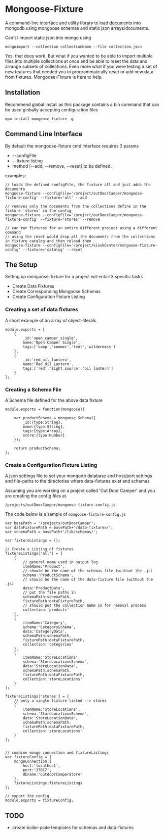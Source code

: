 # Mongoose-Fixture

A command-line interface and utility library to load documents into mongodb using mongoose schemas and static json arrays/documents.

Can't I import static json into mongo using 

    mongoimport --collection collectionName --file collection.json

Yes, that does work.  But what if you wanted to be able to import multiple files into multiple collections at once and be able to reset the data and arrange subsets of collections.  Even more what if you were testing a set of new features that needed you to programmatically reset or add new data from fixtures.  Mongoose-Fixture is here to help.

## Installation

Recommend global install as this package contains a bin command that can be used globally accepting configuration files

    npm install mongoose-fixture -g

## Command Line Interface

By default the mongoose-fixture cmd interface requires 3 params

* --configFile
* --fixture listing
* method [--add, --remove, --reset] to be defined.

examples:

    // loads the defined configFile, the fixture all and just adds the documents
    mongoose-fixture --configFile='/project/outDoorCamper/mongoose-fixture-config' --fixture='all' --add

    // removes only the documents from the collections define in the fixture 'stores' in the config
    mongoose-fixture --configFile='/project/outDoorCamper/mongoose-fixture-config' --fixture='stores' --remove 

    // can run fixtures for an entire different project using a different command
    // using the reset would drop all the documents from the collections in fixture catalog and then reload them
    mongoose-fixture --configFile='/project/kioskCenter/mongoose-fixture-config' --fixture='catalog' --reset


## The Setup

Setting up mongoose-fixture for a project will entail 3 specific tasks

* Create Data Fixtures
* Create Corresponding Mongoose Schemas
* Create Configuration Fixture Listing


### Creating a set of data fixtures

A short example of an array of object-literals

    module.exports = [
        {
            _id:'open_camper_single', 
            name:'Open Camper Single', 
            tags:['camp','summer','tent','wilderness']
        },
        {
            _id:'red_oil_lantern',
            name:'Red Oil Lantern', 
            tags:['red','light source','oil lantern']
        }
    ];


### Creating a Schema File

A Schema file defined for the above data fixture

    module.exports = function(mongoose){
        
        var productSchema = mongoose.Schema({
            _id:{type:String},
            name:{type:String},
            tags:{type:Array},
            score:{type:Number}
        });

        return productSchema;
    };



### Create a Configuration Fixture Listing 

A json settings file to set your mongodb database and host/port settings and file-paths to the directories where data-fixtures exist and schemas

Assuming you are working on a project called 'Out Door Camper' and you are creating the config files at

    /projects/outDoorCamper/mongoose-fixture-config.js

The code below is a sample of ```mongoose-fixture-config.js```

    var basePath = '/projects/outDoorCamper';
    var dataFixturePath = basePath+'/data-fixtures/';
    var schemaPath = basePath+'/lib/schemas/';

    var fixtureListings = {};
    
    // Create a Listing of fixtures 
    fixtureListings['all'] = [
        {
            // general name used in output log
            itemName:'Product', 
            // should be the name of the schemas file (without the .js)
            schema:'ProductSchema', 
            // should be the name of the data-fixture file (without the .js)
            data:'ProductData',
            // put the file paths in
            schemaPath:schemaPath, 
            fixturePath:dataFixturePath,
            // should put the collection name in for removal process
            collection:'products'
        },
        {
            itemName:'Category', 
            schema:'CategorySchema', 
            data:'CategoryData',
            schemaPath:schemaPath, 
            fixturePath:dataFixturePath,
            collection:'categories'
        },
        {
            itemName:'StoreLocations',
            schema:'StoreLocationsSchema',
            data:'StoreLocationData', 
            schemaPath:schemaPath, 
            fixturePath:dataFixturePath, 
            collection:'storeLocations'
        }
    ];

    fixtureListings['stores'] = [
        // only a single fixture listed --> stores
        {
            itemName:'StoreLocations',
            schema:'StoreLocationsSchema',
            data:'StoreLocationData', 
            schemaPath:schemaPath, 
            fixturePath:dataFixturePath, 
            collection:'storeLocations'
        }
    ];


    // combine mongo connection and fixtureListings
    var fixtureConfig = {
        mongoConnection:{
            host:'localhost',
            port:'27017',
            dbname:'outdoorCamperStore'
        },
        fixtureListings:fixtureListings
    };

    // export the config
    module.exports = fixtureConfig;


## TODO

* create boiler-plate templates for schemas and data-fixtures 
